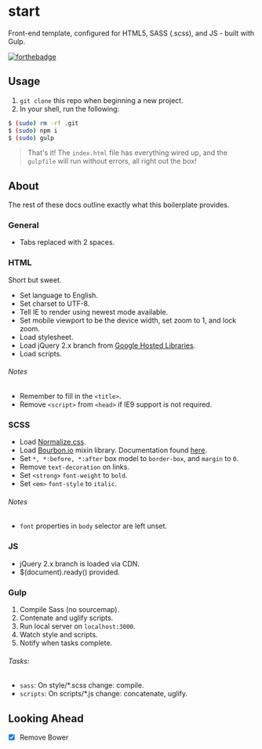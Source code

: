 # start

Front-end template, configured for HTML5, SASS (.scss), and JS - built with Gulp.

[![forthebadge](http://forthebadge.com/badges/built-with-love.svg)](http://forthebadge.com)

## Usage

1. `git clone` this repo when beginning a new project.
2. In your shell, run the following:

```bash
$ (sudo) rm -rf .git
$ (sudo) npm i
$ (sudo) gulp
```

> That's it! The `index.html` file has everything wired up, and the `gulpfile` will run without errors, all right out the box!

## About

The rest of these docs outline exactly what this boilerplate provides.

### General

* Tabs replaced with 2 spaces.

### HTML

Short but sweet.

* Set language to English.
* Set charset to UTF-8.
* Tell IE to render using newest mode available.
* Set mobile viewport to be the device width, set zoom to 1, and lock zoom.
* Load stylesheet.
* Load jQuery 2.x branch from [Google Hosted Libraries](https://developers.google.com/speed/libraries/devguide#jquery).
* Load scripts.

###### Notes

* Remember to fill in the `<title>`.
* Remove `<script>` from `<head>` if IE9 support is not required.

### SCSS

* Load [Normalize.css](https://github.com/necolas/normalize.css/).
* Load [Bourbon.io](http://bourbon.io/) mixin library. Documentation found [here](http://bourbon.io/docs/).
* Set `*, *:before, *:after` box model to `border-box`, and `margin` to `0`.
* Remove `text-decoration` on links.
* Set `<strong>` `font-weight` to `bold`.
* Set `<em>` `font-style` to `italic`.

###### Notes

* `font` properties in `body` selector are left unset.

### JS

* jQuery 2.x branch is loaded via CDN.
* $(document).ready() provided.

### Gulp

1. Compile Sass (no sourcemap).
2. Contenate and uglify scripts.
3. Run local server on `localhost:3000`.
3. Watch style and scripts.
4. Notify when tasks complete.

###### Tasks:

* `sass`: On style/\*.scss change: compile.
* `scripts`: On scripts/\*.js change: concatenate, uglify.

## Looking Ahead

- [x] Remove Bower
